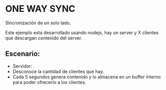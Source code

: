 # ONE WAY SYNC
Sincronización de un solo lado.

Este ejemplo esta desarrollado usando nodejs, hay un server y X clientes que descargan contenido del server.

## Escenario:
- Servidor:
 - Desconoce la cantidad de clientes que hay.
 - Cada 5 segundos genera contenido y lo almacena en un buffer interno para poder ofrecerlo a los clientes.
 
